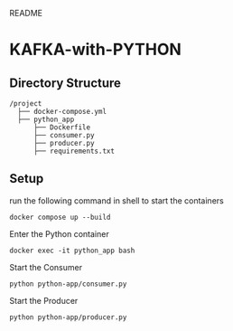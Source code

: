 README
# KAFKA-with-PYTHON

## Directory Structure

```
/project
  ├── docker-compose.yml
  ├── python_app
      ├── Dockerfile
      ├── consumer.py
      ├── producer.py
      ├── requirements.txt
```

## Setup 
run the following command in shell to start the containers
```
docker compose up --build
```

Enter the Python container
```
docker exec -it python_app bash
```

Start the Consumer
```
python python-app/consumer.py
```

Start the Producer
```
python python-app/producer.py
```

